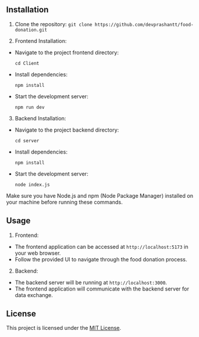

## Installation

1. Clone the repository: `git clone https://github.com/devprashantt/food-donation.git`

2. Frontend Installation:
- Navigate to the project frontend directory:
  ```
  cd Client
  ```
- Install dependencies:
  ```
  npm install
  ```
- Start the development server:
  ```
  npm run dev
  ```

3. Backend Installation:
- Navigate to the project backend directory:
  ```
  cd server
  ```
- Install dependencies:
  ```
  npm install
  ```
- Start the development server:
  ```
  node index.js
  ```

Make sure you have Node.js and npm (Node Package Manager) installed on your machine before running these commands.

## Usage

1. Frontend:
- The frontend application can be accessed at `http://localhost:5173` in your web browser.
- Follow the provided UI to navigate through the food donation process.

2. Backend:
- The backend server will be running at `http://localhost:3000`.
- The frontend application will communicate with the backend server for data exchange.


## License

This project is licensed under the [MIT License](LICENSE).

